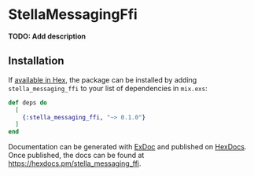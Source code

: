 # StellaMessagingFfi

**TODO: Add description**

## Installation

If [available in Hex](https://hex.pm/docs/publish), the package can be installed
by adding `stella_messaging_ffi` to your list of dependencies in `mix.exs`:

```elixir
def deps do
  [
    {:stella_messaging_ffi, "~> 0.1.0"}
  ]
end
```

Documentation can be generated with [ExDoc](https://github.com/elixir-lang/ex_doc)
and published on [HexDocs](https://hexdocs.pm). Once published, the docs can
be found at <https://hexdocs.pm/stella_messaging_ffi>.

